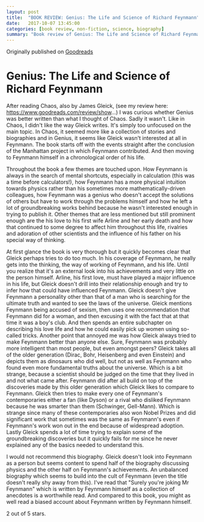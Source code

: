 ```yaml
---
layout: post
title:  "BOOK REVIEW: Genius: The Life and Science of Richard Feynmann"
date:   2017-10-07 13:45:00
categories: [book review, non-fiction, science, biography]
summary: "Book review of Genius: The Life and Science of Richard Feynmann by James Gleick"
---
```

Originally published on [Goodreads](https://www.goodreads.com/review/show/2146084309)

# Genius: The Life and Science of Richard Feynmann

After reading Chaos, also by James Gleick, (see my review here: https://www.goodreads.com/review/show...) I was curious whether Genius was better written than what I thought of Chaos. Sadly it wasn't. 
Like in Chaos, I didn't like the way Gleick writes. It's simply too unfocused on the main topic. In Chaos, it seemed more like a collection of stories and biographies and in Genius, it seems like Gleick wasn't interested at all in Feynmann. The book starts off with the events straight after the conclusion of the Manhattan project in which Feynmann contributed. And then moving to Feynmann himself in a chronological order of his life. 

Throughout the book a few themes are touched upon. How Feynmann is always in the search of mental shortcuts, especially in calculation (this was a time before calculators!), how Feynmann has a more physical intuition towards physics rather than his sometimes more mathematically-driven colleagues, how Feynmann was a genius who doesn't accept the solutions of others but have to work through the problems himself and how he left a lot of groundbreaking works behind because he wasn't interested enough in trying to publish it.
Other themes that are less mentioned but still prominent enough are the his love to his first wife Arline and her early death and how that continued to some degree to affect him throughout this life, rivalries and adoration of other scientists and the influence of his father on his special way of thinking.

At first glance the book is very thorough but it quickly becomes clear that Gleick perhaps tries to do too much. In his coverage of Feynmann, he really gets into the thinking, the way of working of Feynmann, and his life. Until you realize that it's an external look into his achievements and very little on the person himself. Arline, his first love, must have played a major influence in his life, but Gleick doesn't drill into their relationship enough and try to infer how that could have influenced Feynmann. 
Gleick doesn't give Feynmann a personality other than that of a man who is searching for the ultimate truth and wanted to see the laws of the universe. Gleick mentions Feynmann being accused of sexism, then uses one recommendation that Feynmann did for a woman, and then excusing it with the fact that at that time it was a boy's club. And then spends an entire subchapter on describing his love life and how he could easily pick up women using so-called tricks.
Another point that annoyed me was how Gleick always tried to make Feynmann better than anyone else. Sure, Feynmann was probably more intelligent than most people, but even amongst peers? Gleick takes all of the older generation (Dirac, Bohr, Heisenberg and even Einstein) and depicts them as dinosaurs who did well, but not as well as Feynmann who found even more fundamental truths about the universe. Which is a bit strange, because a scientist should be judged on the time that they lived in and not what came after. Feynmann did after all build on top of the discoveries made by this older generation which Gleick likes to compare to Feynmann. Gleick then tries to make every one of Feynmann's contemporaries either a fan (like Dyson) or a rival who disliked Feynmann because he was smarter than them (Schwinger, Gell-Mann). Which is strange since many of these contemporaries also won Nobel Prizes and did significant work that sometimes was the same as Feynmann's even if Feynmann's work won out in the end because of widespread adoption.
Lastly Gleick spends a lot of time trying to explain some of the groundbreaking discoveries but it quickly fails for me since he never explained any of the basics needed to understand this. 

I would not recommend this biography. Gleick doesn't look into Feynmann as a person but seems content to spend half of the biography discussing physics and the other half on Feynmann's achievements. An unbalanced biography which seems to build into the cult of Feynmann (even the title doesn't really shy away from this). I've read that "Surely you're joking Mr Feynmann" which is written by Feynmann himself as a collection of anecdotes is a worthwhile read. And compared to this book, you might as well read a biased account about Feynmann written by Feynmann himself.

2 out of 5 stars.